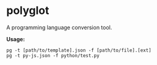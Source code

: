 # polyglot
A programming language conversion tool.

**Usage:**

`pg -t [path/to/template].json -f [path/to/file].[ext]`  
`pg -t py-js.json -f python/test.py`
